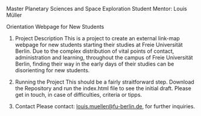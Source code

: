 Master Planetary Sciences and Space Exploration 
Student Mentor: Louis Müller

Orientation Webpage for New Students

1. Project Description
This is a project to create an external link-map webpage for new students starting their studies at Freie Universität Berlin. 
Due to the complex distribution of vital points of contact, administration and learning, throughout the campus of Freie Universität Berlin, 
finding their way in the early days of their studies can be disorienting for new students. 

2. Running the Project
This should be a fairly straitforward step. 
Download the Repository and run the index.html file to see the initial draft.
Please get in touch, in case of difficulties, criteria or tipps.

3. Contact
Please contact: louis.mueller@fu-berlin.de, for further inquiries.
